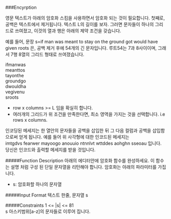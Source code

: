 ###Encyrption

영문 텍스트가 아래의 암호화 스킴을 사용하면서 암호화 되는 것이 필요합니다.
첫째로, 공백은 텍스트에서 제거됩니다. 텍스트 L의 길이를 보자.
그러면 문자들이 하나의 그리드로 쓰여졌고, 이것의 열과 행은 아래의 제약 조건을 갖습니다.

예를 들어, 문장 s=if man was meant to stay on the ground got would have given roots 은, 공백 제거 후에
54개의 긴 문자입니다. 루트54는 7과 8사이이며, 그래서 7행 8열의 그리드 형태로 쓰여졌습니다.

ifmanwas  
meanttos          
tayonthe  
groundgo  
dwouldha  
vegivenu  
sroots

* row x columns >= L 임을 확실히 합니다.
* 여러개의 그리드가 위 조건을 만족한다면, 최소 영역을 가지는 것을 선택합니다. i.e rows x columns.

인코딩된 메세지는 한 열안의 문자들을 공백을 삽입한 뒤
그 다음 컬럼과 공백을 삽입함으로써 얻게 됩니다.
예를 들어 위 사각형에 대한 인코드된 메세지는   
imtgdvs fearwer mayoogo anouuio ntnnlvt wttddes aohghn sseoau 입니다.  
당신은 인코드와 출력할 메세지를 받을 것입니다.

#####Function Description
아래의 에디터안에 암호화 함수를 완성하세요. 이 함수는 설명 처럼 구성 된 단일 문자열을 리턴해야 합니다.
암호화는 아래의 파라미터를 가집니다.
* s: 암호화할 하나의 문자열

#####Input Format
텍스트 한줄, 문자열 s

#####Constraints
1 <= |s| <= 81  
s 아스키범위[a-z]의 문자들로 이루어 집니다.

